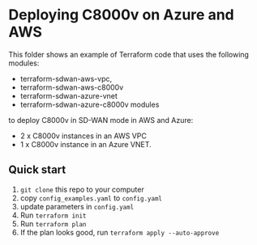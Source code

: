 # Deploying C8000v on Azure and AWS

This folder shows an example of Terraform code that uses the following modules:
- terraform-sdwan-aws-vpc,
- terraform-sdwan-aws-c8000v
- terraform-sdwan-azure-vnet
- terraform-sdwan-azure-c8000v modules

to deploy C8000v in SD-WAN mode in AWS and Azure:
- 2 x C8000v instances in an AWS VPC
- 1 x C8000v instance in an Azure VNET.

## Quick start

1. `git clone` this repo to your computer
2. copy `config_examples.yaml` to `config.yaml`
3. update parameters in `config.yaml`
4. Run `terraform init`
5. Run `terraform plan`
6. If the plan looks good, run `terraform apply --auto-approve`
